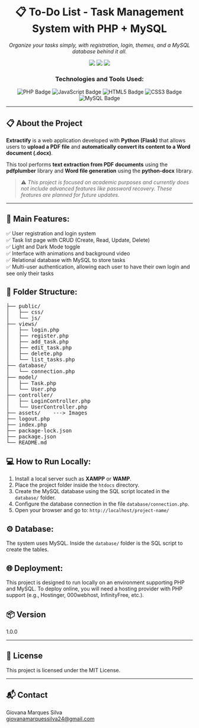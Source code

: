 <h1 align="center">📋 To-Do List - Task Management System with PHP + MySQL</h1>

<p align="center"><em>Organize your tasks simply, with registration, login, themes, and a MySQL database behind it all.</em></p>

<p align="center">
  <img src="https://img.shields.io/badge/last%20commit-june-blue?style=flat-square" />
  <img src="https://img.shields.io/badge/php-49.9%25-3776AB?style=flat-square&logo=python&logoColor=white" />
  <img src="https://img.shields.io/badge/technologies-5-blue?style=flat-square" />
</p>

<h3 align="center">Technologies and Tools Used:</h3>

<p align="center">
  <img src="https://img.shields.io/badge/PHP-777BB4?style=for-the-badge&logo=php&logoColor=white" alt="PHP Badge" />
  <img src="https://img.shields.io/badge/JavaScript-F7DF1E?style=for-the-badge&logo=javascript&logoColor=black" alt="JavaScript Badge" />
  <img src="https://img.shields.io/badge/HTML5-E34F26?style=for-the-badge&logo=html5&logoColor=white" alt="HTML5 Badge" />
  <img src="https://img.shields.io/badge/CSS3-1572B6?style=for-the-badge&logo=css3&logoColor=white" alt="CSS3 Badge" />
  <img src="https://img.shields.io/badge/MySQL-4479A1?style=for-the-badge&logo=mysql&logoColor=white" alt="MySQL Badge" />
</p>

---

## 📋 About the Project

**Extractify** is a web application developed with **Python (Flask)** that allows users to **upload a PDF file** and **automatically convert its content to a Word document (.docx)**.

This tool performs **text extraction from PDF documents** using the **pdfplumber** library and **Word file generation** using the **python-docx** library.

> ⚠️ *This project is focused on academic purposes and currently does not include advanced features like password recovery. These features are planned for future updates.*

---

## 📌 Main Features:

✅ User registration and login system  
✅ Task list page with CRUD (Create, Read, Update, Delete)  
✅ Light and Dark Mode toggle  
✅ Interface with animations and background video  
✅ Relational database with MySQL to store tasks  
✅ Multi-user authentication, allowing each user to have their own login and see only their tasks

<h2>📂 Folder Structure:</h2>

<pre>
├── public/
│   ├── css/
│   └── js/
├── views/
│   ├── login.php
│   ├── register.php
│   ├── add_task.php
│   ├── edit_task.php
│   ├── delete.php
│   └── list_tasks.php
├── database/
│   └── connection.php
├── model/
│   ├── Task.php
│   └── User.php
├── controller/
│   ├── LoginController.php
│   └── UserController.php
├── assets/    ---> Images
├── logout.php 
├── index.php
├── package-lock.json
├── package.json
└── README.md
</pre>

<h2>💻 How to Run Locally:</h2>

<ol>
  <li>Install a local server such as <strong>XAMPP</strong> or <strong>WAMP</strong>.</li>
  <li>Place the project folder inside the <code>htdocs</code> directory.</li>
  <li>Create the MySQL database using the SQL script located in the <code>database/</code> folder.</li>
  <li>Configure the database connection in the file <code>database/connection.php</code>.</li>
  <li>Open your browser and go to: <code>http://localhost/project-name/</code></li>
</ol>

<h2>⚙️ Database:</h2>
<p>The system uses MySQL. Inside the <code>database/</code> folder is the SQL script to create the tables.</p>

<h2>🌐 Deployment:</h2>
<p>This project is designed to run locally on an environment supporting PHP and MySQL. To deploy online, you will need a hosting provider with PHP support (e.g., Hostinger, 000webhost, InfinityFree, etc.).</p>

## 📦 Version

1.0.0

---

## 📄 License

This project is licensed under the MIT License.

---

## 📬 Contact

Giovana Marques Silva  
giovanamarquessilva24@gmail.com
